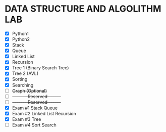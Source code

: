 # DATA STRUCTURE AND ALGOLITHM LAB
- [x] Python1
- [x] Python2
- [x] Stack
- [x] Queue
- [x] Linked List
- [x] Recursion
- [X] Tree 1 (Binary Search Tree)
- [x] Tree 2 (AVL)
- [x] Sorting
- [x] Searching
- [ ] ~~Graph (Optional)~~
- [ ] ~~------- Reserved ------~~
- [ ] ~~------- Reserved ------~~
- [X] Exam #1 Stack Queue
- [x] Exam #2 Linked List Recursion
- [x] Exam #3 Tree
- [ ] Exam #4 Sort Search

